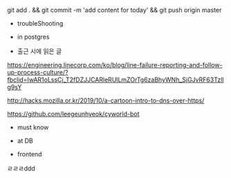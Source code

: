 
git add . && git commit -m 'add content for today' && git push origin master

- troubleShooting


- in postgres


- 출근 시에 읽은 글 

https://engineering.linecorp.com/ko/blog/line-failure-reporting-and-follow-up-process-culture/?fbclid=IwAR1oLssCj_T2fDZJJCARleRUlLmZOrTg6zaBhyWNh_SjGJvRF63Tzllg9sY

http://hacks.mozilla.or.kr/2019/10/a-cartoon-intro-to-dns-over-https/

https://github.com/leegeunhyeok/cyworld-bot

- must know 




- at DB 


- frontend


ㄹㄹㄹddd